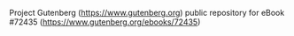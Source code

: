 Project Gutenberg (https://www.gutenberg.org) public repository
for eBook #72435 (https://www.gutenberg.org/ebooks/72435)
